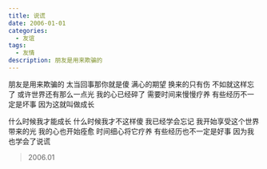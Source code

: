 ```yaml
---
title: 说谎
date: 2006-01-01
categories:
  - 友谊
tags:
  - 友情
description: 朋友是用来欺骗的
---
```


朋友是用来欺骗的
太当回事那你就是傻
满心的期望
换来的只有伤
不如就这样忘了
或许世界还有那么一点光
我的心已经碎了
需要时间来慢慢疗养
有些经历不一定是坏事
因为这就叫做成长

什么时候我才能成长
什么时候我才不这样傻
我已经学会忘记
我开始享受这个世界带来的光
我的心也开始痊愈
时间细心将它疗养
有些经历也不一定是好事
因为我也学会了说谎

> 2006.01
